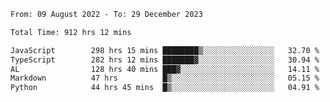 
<!--START_SECTION:waka-->

```txt
From: 09 August 2022 - To: 29 December 2023

Total Time: 912 hrs 12 mins

JavaScript        298 hrs 15 mins ████████▒░░░░░░░░░░░░░░░░   32.70 %
TypeScript        282 hrs 12 mins ███████▓░░░░░░░░░░░░░░░░░   30.94 %
AL                128 hrs 40 mins ███▓░░░░░░░░░░░░░░░░░░░░░   14.11 %
Markdown          47 hrs          █▒░░░░░░░░░░░░░░░░░░░░░░░   05.15 %
Python            44 hrs 45 mins  █▒░░░░░░░░░░░░░░░░░░░░░░░   04.91 %
```

<!--END_SECTION:waka-->











